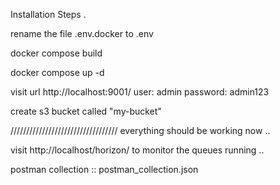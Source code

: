 Installation Steps .

rename the file .env.docker to .env

docker compose build

docker compose up -d

visit url http://localhost:9001/ user: admin password: admin123

create s3 bucket called "my-bucket"

//////////////////////////////////
everything should be working now ..

visit http://localhost/horizon/ to monitor the queues running ..

postman collection :: postman_collection.json
